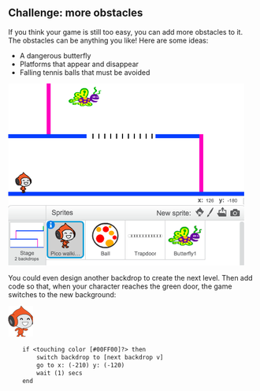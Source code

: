 ## Challenge: more obstacles

If you think your game is still too easy, you can add more obstacles to it. The obstacles can be anything you like! Here are some ideas:

+ A dangerous butterfly
+ Platforms that appear and disappear
+ Falling tennis balls that must be avoided

![screenshot](images/dodge-obstacles.png)

You could even design another backdrop to create the next level. Then add code so that, when your character reaches the green door, the game switches to the new background:

![pico walking sprite](images/pico_walking_sprite.png)

```blocks
	if <touching color [#00FF00]?> then
		switch backdrop to [next backdrop v]
		go to x: (-210) y: (-120)
		wait (1) secs
	end
```
